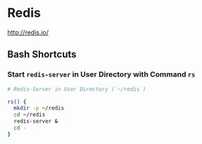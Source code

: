 # Redis

http://redis.io/

## Bash Shortcuts

### Start `redis-server` in User Directory with Command `rs`

``` bash
# Redis-Server in User Directory (`~/redis`)

rs() {
  mkdir -p ~/redis
  cd ~/redis
  redis-server &
  cd -
}
```
